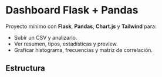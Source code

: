 # Dashboard Flask + Pandas

Proyecto mínimo con **Flask**, **Pandas**, **Chart.js** y **Tailwind** para:
- Subir un CSV y analizarlo.
- Ver resumen, tipos, estadísticas y preview.
- Graficar histograma, frecuencias y matriz de correlación.

## Estructura
